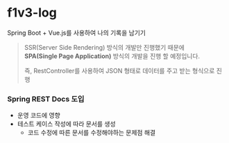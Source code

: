 # f1v3-log

Spring Boot + Vue.js를 사용하여 나의 기록을 남기기



> SSR(Server Side Rendering) 방식의 개발만 진행했기 때문에  
> **SPA(Single Page Application)** 방식의 개발을 진행 할 예정입니다.
> 
> 즉, RestController를 사용하여 JSON 형태로 데이터를 주고 받는 형식으로 진행



### Spring REST Docs 도입
- 운영 코드에 영향
- 테스트 케이스 작성에 따라 문서를 생성
  - 코드 수정에 따른 문서를 수정해야하는 문제점 해결

